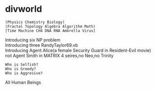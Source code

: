 # divworld
    (Physics Chemistry Biology)
    (Fractal Topology Algebra Algorithm Math)
    [Time Machine CH4 DNA RNA Ambrella Virus]

Introducing six NP problem </br>
Introducing three RandyTaylor69.vb </br>
Introducing Agent Alice(a female Security Guard in Resident-Evil movie) </br>
not Agent Smith in MATRIX 4 seires,no Neo,no Trinity </br>

    Who is Selfish?
    Who is Greedy?
    Who is Aggresive?
    
All Human Beings
